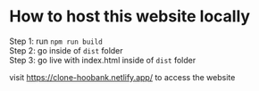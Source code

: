 # How to host this website locally

Step 1: run `npm run build`\
Step 2: go inside of `dist` folder\
Step 3: go live with index.html inside of `dist` folder

visit https://clone-hoobank.netlify.app/ to access the website